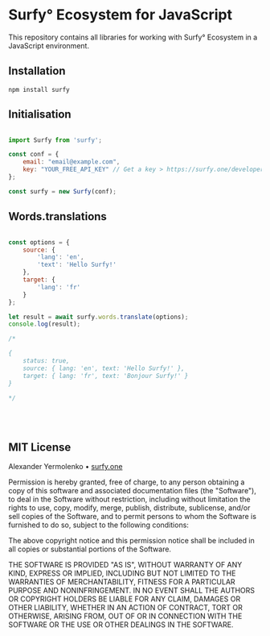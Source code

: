 # Surfy° Ecosystem for JavaScript

This repository contains all libraries for working with Surfy° Ecosystem in a JavaScript environment.

## Installation

```
npm install surfy
```

## Initialisation

```js

import Surfy from 'surfy';

const conf = {
	email: "email@example.com",
	key: "YOUR_FREE_API_KEY" // Get a key > https://surfy.one/developers
};

const surfy = new Surfy(conf);

````

## Words.translations

```js

const options = {
	source: {
		'lang': 'en',
		'text': 'Hello Surfy!'
	},
	target: {
		'lang': 'fr'
	}
};

let result = await surfy.words.translate(options);
console.log(result);

/*

{
	status: true,
	source: { lang: 'en', text: 'Hello Surfy!' },
	target: { lang: 'fr', text: 'Bonjour Surfy!' }
}

*/

````

<br />
<br />

## MIT License

Alexander Yermolenko • [surfy.one](https://surfy.one)

Permission is hereby granted, free of charge, to any person obtaining a copy
of this software and associated documentation files (the "Software"), to deal
in the Software without restriction, including without limitation the rights
to use, copy, modify, merge, publish, distribute, sublicense, and/or sell
copies of the Software, and to permit persons to whom the Software is
furnished to do so, subject to the following conditions:

The above copyright notice and this permission notice shall be included in all
copies or substantial portions of the Software.

THE SOFTWARE IS PROVIDED "AS IS", WITHOUT WARRANTY OF ANY KIND, EXPRESS OR
IMPLIED, INCLUDING BUT NOT LIMITED TO THE WARRANTIES OF MERCHANTABILITY,
FITNESS FOR A PARTICULAR PURPOSE AND NONINFRINGEMENT. IN NO EVENT SHALL THE
AUTHORS OR COPYRIGHT HOLDERS BE LIABLE FOR ANY CLAIM, DAMAGES OR OTHER
LIABILITY, WHETHER IN AN ACTION OF CONTRACT, TORT OR OTHERWISE, ARISING FROM,
OUT OF OR IN CONNECTION WITH THE SOFTWARE OR THE USE OR OTHER DEALINGS IN THE
SOFTWARE.
